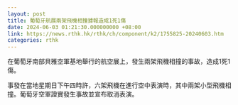 ```yaml
---
layout: post
title: 葡萄牙航展兩架飛機相撞據報造成1死1傷
date: 2024-06-03 01:21:30.000000000 +08:00
link: https://news.rthk.hk/rthk/ch/component/k2/1755825-20240603.htm
categories: rthk
---
```


在葡萄牙南部貝雅空軍基地舉行的航空展上，發生兩架飛機相撞的事故，造成1死1傷。

事發在當地星期日下午四時許，六架飛機在進行空中表演時，其中兩架小型飛機相撞。葡萄牙空軍證實發生事故並宣布取消表演。
